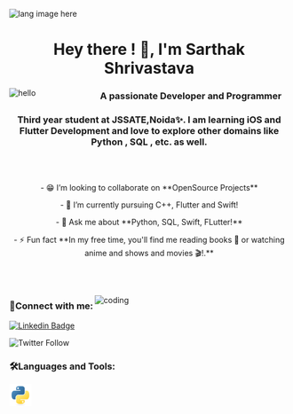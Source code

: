 <p align="left"><img width=5%%" src="https://github.com/alansmathew/alansmathew/raw/master/lang.gif" alt="lang image here" /></p>
<h1 align="center">Hey there ! 👋, I'm Sarthak Shrivastava </h1>
<img align="left" alt="hello" width="150" src="https://media3.giphy.com/media/R03zWv5p1oNSQd91EP/giphy.gif">
<h3 align="center">A passionate Developer and Programmer</h3>
<h3 align="center">Third year student at JSSATE,Noida✨. I am learning iOS and Flutter Development and love to explore other domains like Python , SQL , etc.  as well.</h3>

<br>
<br>
<p align="center">
- 😁 I’m looking to collaborate on **OpenSource Projects**
</p><p align="center">
- 🌱 I’m currently pursuing C++, Flutter and Swift!
</p><p align="center">
- 💬 Ask me about **Python, SQL, Swift, FLutter!**
</p><p align="center">
- ⚡ Fun fact **In my free time, you'll find me reading books 📖 or watching anime and shows and movies 🎬!.**
</p>
<br>
<br>
<p align="center">
  
</p>

<img align="right" alt="coding" width="350" src="https://media4.giphy.com/media/qgQUggAC3Pfv687qPC/giphy.gif">

<h3 align="left">🤝Connect with me:</h3>
<p align="left">
  
[![Linkedin Badge](https://img.shields.io/badge/-LinkedIn-0e76a8?style=flat-square&logo=Linkedin&logoColor=white)](https://www.linkedin.com/in/sarthak-shrivastava-b44357201/)
  
![Twitter Follow](https://img.shields.io/twitter/follow/Sarthak_Shri?style=social)
</p>

<h3 align="left">🛠Languages and Tools:</h3>
<a href="https://www.python.org" target="_blank" rel="noreferrer"> <img src="https://raw.githubusercontent.com/devicons/devicon/master/icons/python/python-original.svg" alt="python" width="40" height="40"/> </a></p>

